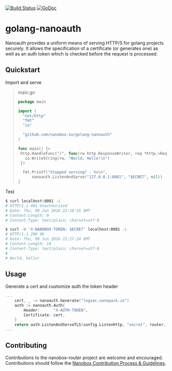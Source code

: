 [![Build Status](https://travis-ci.org/nanobox-io/golang-nanoauth.svg)](https://travis-ci.org/nanobox-io/golang-nanoauth)
[![GoDoc](https://godoc.org/github.com/nanobox-io/golang-nanoauth?status.svg)](https://godoc.org/github.com/nanobox-io/golang-nanoauth)

# golang-nanoauth

Nanoauth provides a uniform means of serving HTTP/S for golang projects securely. It allows the specification of a certificate (or generates one) as well as an auth token which is checked before the request is processed.


## Quickstart

Import and serve
>main.go
>```go
>package main
>
>import (
>	"net/http"
>	"fmt"
>	"io"
>
>	"github.com/nanobox-io/golang-nanoauth"
>)
>
>func main() {>
>  http.HandleFunc("/", func(rw http.ResponseWriter, req *http.>Request) {
>    io.WriteString(rw, "World, Hello!\n")
>  })
>
>	fmt.Printf("Stopped serving! - %v\n",
>		nanoauth.ListenAndServe("127.0.0.1:8081", "$ECRET", nil))
>}
>```

Test
```sh
$ curl localhost:8081 -i
# HTTP/1.1 401 Unauthorized
# Date: Thu, 09 Jun 2016 22:18:55 GMT
# Content-Length: 0
# Content-Type: text/plain; charset=utf-8

$ curl -H 'X-NANOBOX-TOKEN: $ECRET' localhost:8081 -i
# HTTP/1.1 200 OK
# Date: Thu, 09 Jun 2016 22:27:24 GMT
# Content-Length: 14
# Content-Type: text/plain; charset=utf-8
# 
# World, hello!
```


## Usage

Generate a cert and customize auth the token header
```go
...
	cert, _ := nanoauth.Generate("logvac.nanopack.io")
	auth := nanoauth.Auth{
		Header:      "X-AUTH-TOKEN",
		Certificate: cert,
	}
	return auth.ListenAndServeTLS(config.ListenHttp, "secret", router, "/")
...
```


## Contributing

Contributions to the nanobox-router project are welcome and encouraged. Contributions should follow the [Nanobox Contribution Process & Guidelines](https://docs.nanobox.io/contributing/).


